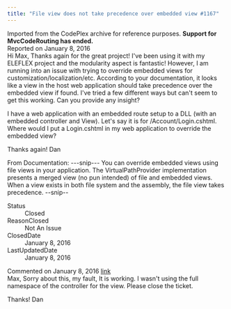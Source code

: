 ```yaml
---
title: "File view does not take precedence over embedded view #1167"
---
```

<div class="note">
   Imported from the CodePlex archive for reference purposes. <b>Support for MvcCodeRouting has ended.</b></div>
<div class="issue-report">
   <div class="issue-header">Reported on 
      <time datetime="2016-01-08T09:28:35.577-08:00" title="2016-01-08T09:28:35.577-08:00">January 8, 2016</time>
   </div>
   <div class="issue-message" markdown="1">Hi Max,
Thanks again for the great project! I've been using it with my ELEFLEX project and the modularity aspect is fantastic! However, I am running into an issue with trying to override embedded views for customization/localization/etc. According to your documentation, it looks like a view in the host web application should take precedence over the embedded view if found. I've tried a few different ways but can't seem to get this working. Can you provide any insight?

I have a web application with an embedded route setup to a DLL (with an embedded controller and View). Let's say it is for /Account/Login.cshtml. Where would I put a Login.cshtml in my web application to override the embedded view?

Thanks again!
Dan


From Documentation:
---snip---
You can override embedded views using file views in your application. The VirtualPathProvider implementation presents a merged view (no pun intended) of file and embedded views. When a view exists in both file system and the assembly, the file view takes precedence.
--snip--
      
   </div>
   <div class="issue-footer">
      <dl>
         <dt>Status</dt>
         <dd>Closed</dd>
         <dt>ReasonClosed</dt>
         <dd>Not An Issue</dd>
         <dt>ClosedDate</dt>
         <dd>
            <time datetime="2016-01-08T13:06:50.72-08:00" title="2016-01-08T13:06:50.72-08:00">January 8, 2016</time>
         </dd>
         <dt>LastUpdatedDate</dt>
         <dd>
            <time datetime="2016-01-08T13:06:50.72-08:00" title="2016-01-08T13:06:50.72-08:00">January 8, 2016</time>
         </dd>
      </dl>
   </div>
</div>
<div id="post195206" class="issue-comment">
   <div class="issue-header">Commented on 
      <time datetime="2016-01-08T09:51:37.16-08:00" title="2016-01-08T09:51:37.16-08:00">January 8, 2016</time> <a href="#post195206" class="post-link">link</a></div>
   <div class="issue-message" markdown="1">Max,
Sorry about this, my fault,  It is working. I wasn't using the full namespace of the controller for the view. Please close the ticket.

Thanks!
Dan
      
   </div>
</div>